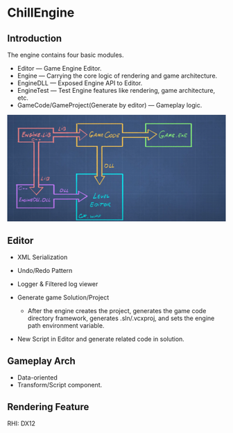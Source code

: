 # ChillEngine

## Introduction

The engine contains four basic modules.

- Editor — Game Engine Editor.
- Engine — Carrying the core logic of rendering and game architecture.
- EngineDLL — Exposed Engine API to Editor.
- EngineTest — Test Engine features like rendering, game architecture, etc.
- GameCode/GameProject(Generate by editor) — Gameplay logic.

<img src="https://raw.githubusercontent.com/Chillstepp/MyPicBed/master/master/image-20240331144724543.png" alt="image-20240331144724543" style="zoom:67%;" />

## Editor

- XML Serialization
- Undo/Redo Pattern
- Logger & Filtered log viewer
- Generate game Solution/Project
  - After the engine creates the project, generates the game code directory framework, generates .sln/.vcxproj, and sets the engine path environment variable.

- New Script in Editor and generate related code in solution.

## Gameplay Arch

- Data-oriented
- Transform/Script component.


## Rendering Feature

RHI: DX12
